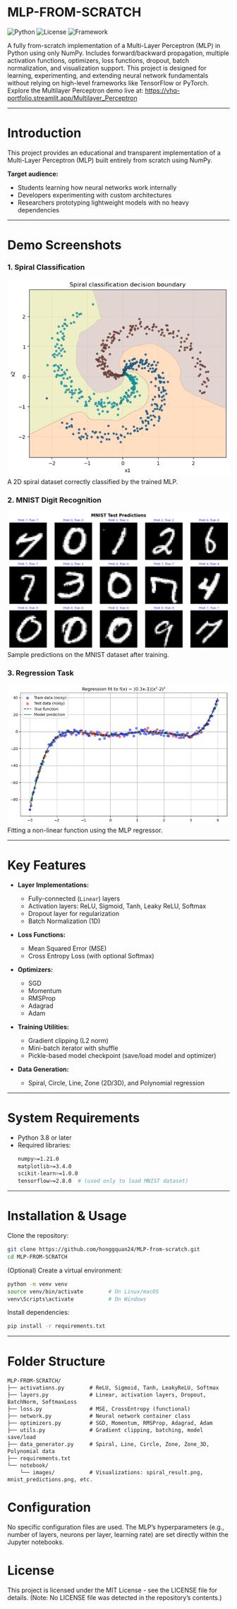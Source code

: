 # MLP-FROM-SCRATCH

![Python](https://img.shields.io/badge/Python-3.8%2B-blue)
![License](https://img.shields.io/badge/license-MIT-green)
![Framework](https://img.shields.io/badge/Framework-NumPy-orange)

A fully from-scratch implementation of a Multi-Layer Perceptron (MLP) in Python using only NumPy.
Includes forward/backward propagation, multiple activation functions, optimizers, loss functions, dropout, batch normalization, and visualization support.
This project is designed for learning, experimenting, and extending neural network fundamentals without relying on high-level frameworks like TensorFlow or PyTorch.
Explore the Multilayer Perceptron demo live at: [https://vhq-portfolio.streamlit.app/Multilayer_Perceptron ](https://vhq-portfolio.streamlit.app/MLP)

---

# Introduction

This project provides an educational and transparent implementation of a Multi-Layer Perceptron (MLP) built entirely from scratch using NumPy.

**Target audience:**
- Students learning how neural networks work internally
- Developers experimenting with custom architectures
- Researchers prototyping lightweight models with no heavy dependencies

---

# Demo Screenshots

### 1. Spiral Classification
![Spiral Classification](notebook/images/spiral_result.png)
A 2D spiral dataset correctly classified by the trained MLP.

### 2. MNIST Digit Recognition
![MNIST Results](notebook/images/mnist_predictions.png)
Sample predictions on the MNIST dataset after training.

### 3. Regression Task
![Regression Fit](notebook/images/regression_result.png)
Fitting a non-linear function using the MLP regressor.

---

# Key Features

- **Layer Implementations:**
  - Fully-connected (`Linear`) layers
  - Activation layers: ReLU, Sigmoid, Tanh, Leaky ReLU, Softmax
  - Dropout layer for regularization
  - Batch Normalization (1D)

- **Loss Functions:**
  - Mean Squared Error (MSE)
  - Cross Entropy Loss (with optional Softmax)

- **Optimizers:**
  - SGD
  - Momentum
  - RMSProp
  - Adagrad
  - Adam

- **Training Utilities:**
  - Gradient clipping (L2 norm)
  - Mini-batch iterator with shuffle
  - Pickle-based model checkpoint (save/load model and optimizer)

- **Data Generation:**
  - Spiral, Circle, Line, Zone (2D/3D), and Polynomial regression

---

# System Requirements

- Python 3.8 or later
- Required libraries:
  ```bash
  numpy>=1.21.0
  matplotlib>=3.4.0
  scikit-learn>=1.0.0
  tensorflow>=2.8.0  # (used only to load MNIST dataset)
  ```
---

# Installation & Usage

Clone the repository:

```bash
git clone https://github.com/honggquan24/MLP-from-scratch.git
cd MLP-FROM-SCRATCH
```

(Optional) Create a virtual environment:

```bash
python -m venv venv
source venv/bin/activate        # On Linux/macOS
venv\Scripts\activate           # On Windows
```

Install dependencies:

```bash
pip install -r requirements.txt
```

---

# Folder Structure

```
MLP-FROM-SCRATCH/
├── activations.py        # ReLU, Sigmoid, Tanh, LeakyReLU, Softmax
├── layers.py             # Linear, activation layers, Dropout, BatchNorm, SoftmaxLoss
├── loss.py               # MSE, CrossEntropy (functional)
├── network.py            # Neural network container class
├── optimizers.py         # SGD, Momentum, RMSProp, Adagrad, Adam
├── utils.py              # Gradient clipping, batching, model save/load
├── data_generator.py     # Spiral, Line, Circle, Zone, Zone_3D, Polynomial data
├── requirements.txt
└── notebook/
    └── images/           # Visualizations: spiral_result.png, mnist_predictions.png, etc.
```

# Configuration
No specific configuration files are used. The MLP’s hyperparameters (e.g., number of layers, neurons per layer, learning rate) are set directly within the Jupyter notebooks.

# License
This project is licensed under the MIT License - see the LICENSE file for details. (Note: No LICENSE file was detected in the repository’s contents.)
